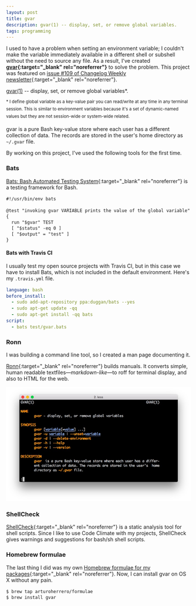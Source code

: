 ```yaml
---
layout: post
title: gvar
description: gvar(1) -- display, set, or remove global variables.
tags: programming
---
```


I used to have a problem when setting an environment variable; I couldn't make
the variable immediately available in a different shell or subshell without the
need to source any file. As a result, I've created
**[gvar][1]{:target="_blank" rel="noreferrer"}** to solve the problem. This project was
featured on [issue #109 of Changelog Weekly newsletter][8]{:target="_blank" rel="noreferrer"}.

[gvar(1)][6] -- display, set, or remove global variables*.

<sup>* I define global variable as a key-value pair you can read/write at any time
in any terminal session. This is similar to environment variables because it's a
set of dynamic-named values but they are not session-wide or system-wide
related.</sup>

gvar is a pure Bash key-value store where each user has a different collection
of data. The records are stored in the user's home directory as `~/.gvar` file.

By working on this project, I've used the following tools for the first time.


### Bats

[Bats: Bash Automated Testing System][2]{:target="_blank" rel="noreferrer"} is a testing
framework for Bash.

```shell
#!/usr/bin/env bats

@test "invoking gvar VARIABLE prints the value of the global variable" {
  run "$gvar" TEST
  [ "$status" -eq 0 ]
  [ "$output" = "test" ]
}
```

#### Bats with Travis CI

I usually test my open source projects with Travis CI, but in this case we have
to install Bats, which is not included in the default environment. Here's my
`.travis.yml` file.

```yaml
language: bash
before_install:
  - sudo add-apt-repository ppa:duggan/bats --yes
  - sudo apt-get update -qq
  - sudo apt-get install -qq bats
script:
  - bats test/gvar.bats
```


### Ronn

I was building a command line tool, so I created a man page documenting it.

[Ronn][3]{:target="_blank" rel="noreferrer"} builds manuals. It converts simple,
human readable textfiles—*markdown-like*—to roff for terminal display, and
also to HTML for the web.

![gvar man page][7]


### ShellCheck

[ShellCheck][4]{:target="_blank" rel="noreferrer"} is a static analysis tool for shell scripts.
Since I like to use Code Climate with my projects, ShellCheck gives warnings
and suggestions for bash/sh shell scripts.


### Homebrew formulae

The last thing I did was my own [Homebrew formulae for my packages][5]{:target="_blank" rel="noreferrer"}.
Now, I can install gvar on OS X without any pain.

```shell
$ brew tap arturoherrero/formulae
$ brew install gvar
```


[1]: https://github.com/arturoherrero/gvar
[2]: https://github.com/sstephenson/bats/
[3]: http://rtomayko.github.io/ronn/
[4]: http://www.shellcheck.net/
[5]: https://github.com/arturoherrero/homebrew-formulae
[6]: http://arturoherrero.github.io/gvar/gvar.1.html
[7]: /assets/images/posts/gvar-man-page.jpg
[8]: http://email.changelog.com/t/t-83CE969FE2428422
